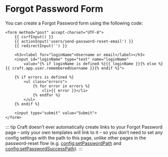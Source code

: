 # Forgot Password Form

You can create a Forgot Password form using the following code:

```twig
<form method="post" accept-charset="UTF-8">
    {{ csrfInput() }}
    {{ actionInput('users/send-password-reset-email') }}
    {{ redirectInput('') }}

    <h3><label for="loginName">Username or email</label></h3>
    <input id="loginName" type="text" name="loginName"
        value="{% if loginName is defined %}{{ loginName }}{% else %}{{ craft.app.user.rememberedUsername }}{% endif %}">

    {% if errors is defined %}
        <ul class="errors">
            {% for error in errors %}
                <li>{{ error }}</li>
            {% endfor %}
        </ul>
    {% endif %}

    <input type="submit" value="Submit">
</form>
```

::: tip Craft doesn’t ever automatically create links to your Forgot Password page – only your own templates will link to it – so you don’t need to set any config settings with the path to this page, unlike other pages in the password-reset flow (e.g. <config:setPasswordPath> and <config:setPasswordSuccessPath>). :::